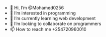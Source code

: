 - 👋 Hi, I’m @Mohamed0256
- 👀 I’m interested in programming
- 🌱 I’m currently learning web development
- 💞️ I’m looking to collaborate on programmers
- 📫 How to reach me +254720960010

<!---
Mohamed0256/Mohamed0256 is a ✨ special ✨ repository because its `README.md` (this file) appears on your GitHub profile.
You can click the Preview link to take a look at your changes.
--->

